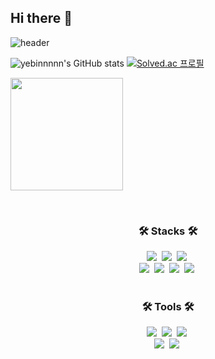 ## Hi there 👋

![header](https://capsule-render.vercel.app/api?type=waving&fontAlign=40&fontAlignY=40&color=gradient&height=150&section=header&text=welcome%20kongs%20github&fontSize=50&animation=fadeIn)


![yebinnnnn's GitHub stats](https://github-readme-stats.vercel.app/api?username=yebinnnnn&show_icons=true&theme=ambient_gradient)
[![Solved.ac
프로필](http://mazassumnida.wtf/api/v2/generate_badge?boj=ye2000bin)](https://solved.ac/ye2000bin)

<a href="https://github.com/imysh578"><img align="center" style="height:180px" src="https://github-readme-stats.vercel.app/api/top-langs/?username=yebinnnnn&layout=compact&theme=dracula&hide_border=true" /></a>


</div>
<br>

<h3 align="center">🛠 Stacks 🛠</h3>

<div align="center">
  <img src="https://img.shields.io/badge/java-F05033.svg?style=for-the-badge&logo=java&logoColor=white" />&nbsp
  <img src="https://img.shields.io/badge/python-3776AB.svg?style=for-the-badge&logo=python&logoColor=yellow" />&nbsp
  <img src="https://img.shields.io/badge/Kotlin-7F52FF.svg?style=for-the-badge&logo=kotlin&logoColor=black" />&nbsp
</div>

<div align="center">
  <img src="https://img.shields.io/badge/spring-83BB1A.svg?style=for-the-badge&logo=spring&logoColor=white" />&nbsp
  <img src="https://img.shields.io/badge/AWS-F05033.svg?style=for-the-badge&logo=amazonwebservices&logoColor=white" />&nbsp
  <img src="https://img.shields.io/badge/Django-F3F3F3.svg?style=for-the-badge&logo=django&logoColor=black" />&nbsp
  <img src="https://img.shields.io/badge/MySQL-20A6C9.svg?style=for-the-badge&logo=mysql&logoColor=black" />&nbsp
</div>

<br>

<h3 align="center">🛠 Tools 🛠</h3>

<div align="center">
  <img src="https://img.shields.io/badge/git-F05033.svg?style=for-the-badge&logo=git&logoColor=white" />&nbsp
  <img src="https://img.shields.io/badge/github-181717.svg?style=for-the-badge&logo=github&logoColor=white" />&nbsp
  <img src="https://img.shields.io/badge/Notion-F3F3F3.svg?style=for-the-badge&logo=notion&logoColor=black" />&nbsp
</div>

<div align="center">
  <img src="https://img.shields.io/badge/slack-FF6441.svg?style=for-the-badge&logo=slack&logoColor=white" />&nbsp
  <img src="https://img.shields.io/badge/figma-A100FF.svg?style=for-the-badge&logo=figma&logoColor=white" />&nbsp
</div>

</br>



<!--

**yebinnnnn/yebinnnnn** is a ✨ _special_ ✨ repository because its `README.md` (this file) appears on your GitHub profile.

Here are some ideas to get you started:


- 🔭 I’m currently working on ...
- 🌱 I’m currently learning ...
- 👯 I’m looking to collaborate on ...
- 🤔 I’m looking for help with ...
- 💬 Ask me about ...
- 📫 How to reach me: ...
- 😄 Pronouns: ...
- ⚡ Fun fact: ...
-->
